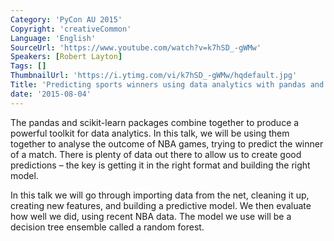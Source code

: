```yaml
---
Category: 'PyCon AU 2015'
Copyright: 'creativeCommon'
Language: 'English'
SourceUrl: 'https://www.youtube.com/watch?v=k7hSD_-gWMw'
Speakers: [Robert Layton]
Tags: []
ThumbnailUrl: 'https://i.ytimg.com/vi/k7hSD_-gWMw/hqdefault.jpg'
Title: 'Predicting sports winners using data analytics with pandas and scikit-learn'
date: '2015-08-04'
---
```

The pandas and scikit-learn packages combine together to produce a powerful toolkit for data analytics. In this talk, we will be using them together to analyse the outcome of NBA games, trying to predict the winner of a match. There is plenty of data out there to allow us to create good predictions – the key is getting it in the right format and building the right model.

In this talk we will go through importing data from the net, cleaning it up, creating new features, and building a predictive model. We then evaluate how well we did, using recent NBA data. The model we use will be a decision tree ensemble called a random forest.
